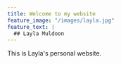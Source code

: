 ```yaml
---
title: Welcome to my website
feature_image: "/images/layla.jpg"
feature_text: |
  ## Layla Muldoon
---
```


This is Layla's personal website.
